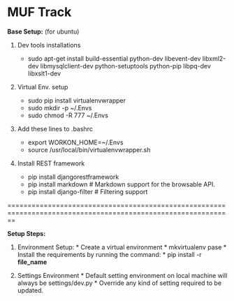 # MUF Track

**Base Setup:** (for ubuntu)

1. Dev tools installations
    * sudo apt-get install build-essential python-dev libevent-dev libxml2-dev libmysqlclient-dev python-setuptools python-pip libpq-dev libxslt1-dev

2. Virtual Env. setup
    * sudo pip install virtualenvwrapper
    * sudo mkdir -p ~/.Envs
    * sudo chmod -R 777 ~/.Envs
    
3. Add these lines to .bashrc
    * export WORKON_HOME=~/.Envs
	* source /usr/local/bin/virtualenvwrapper.sh

4. Install REST framework
	* pip install djangorestframework
    * pip install markdown       # Markdown support for the browsable API.
    * pip install django-filter  # Filtering support

==============================================================================================================

**Setup Steps:**

1. Environment Setup:
       * Create a virtual environment
           * mkvirtualenv pase
       * Install the requirements by running the command:
           * pip install -r **file_name**
               
2. Settings Environment
       * Default setting environment on local machine will always be settings/dev.py
       * Override any kind of setting required to be updated.
       
